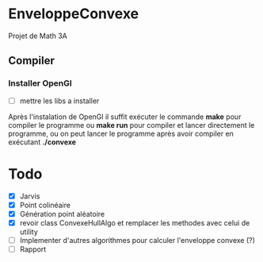 # EnveloppeConvexe
Projet de Math 3A

## Compiler

### Installer OpenGl
- [ ] mettre les libs a installer

Après l'instalation de OpenGl il suffit exécuter le commande **make** pour compiler le programme ou **make run** pour compiler et lancer directement le programme, ou on peut lancer le programme après avoir compiler en exécutant **./convexe**


# Todo
- [x] Jarvis
- [x] Point colinéaire
- [x] Génération point aléatoire
- [x] revoir class ConvexeHullAlgo et remplacer les methodes avec celui de utility
- [ ] Implementer d'autres algorithmes pour calculer l'enveloppe convexe (?)
- [ ] Rapport
